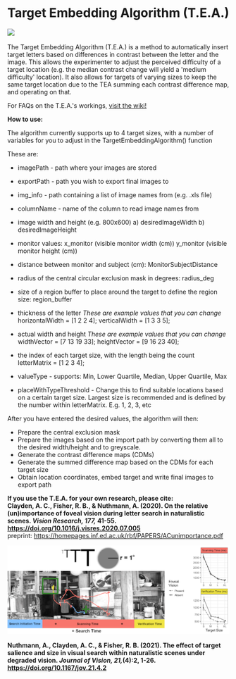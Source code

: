 
# Target Embedding Algorithm (T.E.A.)


<img src='./TeaGif-min.gif'>

The Target Embedding Algorithm (T.E.A.) is a method to automatically insert target letters based on differences in contrast between the letter and the image. This allows the experimenter to adjust the perceived difficulty of a target location (e.g. the median contrast change will yield a 'medium difficulty' location). It also allows for targets of varying sizes to keep the same target location due to the TEA summing each contrast difference map, and operating on that.

For FAQs on the T.E.A.'s workings, [visit the wiki!](https://github.com/AdamClayden93/tea/wiki)

**How to use:**

The algorithm currently supports up to 4 target sizes, with a number of variables for you to adjust in the TargetEmbeddingAlgorithm() function

These are:

* imagePath - path where your images are stored

* exportPath - path you wish to export final images to

* img_info - path containing a list of image names from (e.g. .xls file)

* columnName - name of the column to read image names from

* image width and height (e.g. 800x600) a) desiredImageWidth b) desiredImageHeight

* monitor values: x_monitor (visible monitor width (cm)) y_monitor (visible monitor height (cm))
    
* distance between monitor and subject (cm): MonitorSubjectDistance

* radius of the central circular exclusion mask in degrees: radius_deg

* size of a region buffer to place around the target to define the region size: region_buffer
    
* thickness of the letter
*These are example values that you can change*
horizontalWidth = [1 2 2 4];
verticalWidth = [1 3 3 5];
    
* actual width and height
*These are example values that you can change*
widthVector = [7 13 19 33];
heightVector = [9 16 23 40];
    
* the index of each target size, with the length being the count
letterMatrix = [1 2 3 4];
    
* valueType - supports: Min, Lower Quartile, Median, Upper Quartile, Max
    
* placeWithTypeThreshold - Change this to find suitable locations based on a certain target size. Largest size is recommended and is defined by the number within letterMatrix. E.g. 1, 2, 3, etc

After you have entered the desired values, the algorithm will then:

* Prepare the central exclusion mask
* Prepare the images based on the import path by converting them all to the desired width/height and to 
  greyscale. 
* Generate the contrast difference maps (CDMs)
* Generate the summed difference map based on the CDMs for each target size
* Obtain location coordinates, embed target and write final images to export path

**If you use the T.E.A. for your own research, please cite:  <br />
Clayden, A. C., Fisher, R. B., & Nuthmann, A. (2020). On the relative (un)importance of foveal vision during letter search in naturalistic scenes. _Vision Research, 177,_ 41-55. https://doi.org/10.1016/j.visres.2020.07.005**  
preprint: https://homepages.inf.ed.ac.uk/rbf/PAPERS/ACunimportance.pdf

<img src='./Clayden.VisionRes.177.2020.41_graphical_abstract.tiff'>

**Nuthmann, A., Clayden, A. C., & Fisher, R. B. (2021). The effect of target salience and size in visual search within naturalistic scenes under degraded vision. _Journal of Vision, 21,_(4):2, 1-26. https://doi.org/10.1167/jov.21.4.2**  

